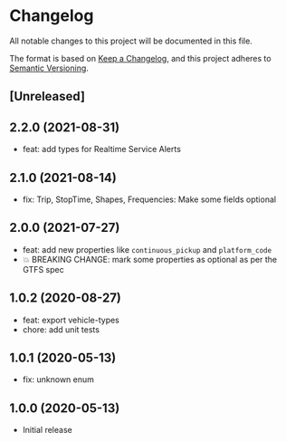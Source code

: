 # Changelog

All notable changes to this project will be documented in this file.

The format is based on [Keep a Changelog](https://keepachangelog.com/en/1.0.0/),
and this project adheres to [Semantic Versioning](https://semver.org/spec/v2.0.0.html).

## [Unreleased]

## 2.2.0 (2021-08-31)

- feat: add types for Realtime Service Alerts

## 2.1.0 (2021-08-14)

- fix: Trip, StopTime, Shapes, Frequencies: Make some fields optional

## 2.0.0 (2021-07-27)

- feat: add new properties like `continuous_pickup` and `platform_code`
- 💥 BREAKING CHANGE: mark some properties as optional as per the GTFS spec

## 1.0.2 (2020-08-27)

- feat: export vehicle-types
- chore: add unit tests

## 1.0.1 (2020-05-13)

- fix: unknown enum

## 1.0.0 (2020-05-13)

- Initial release

